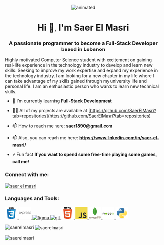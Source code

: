 <p align="center">
    <img src="https://cdn.dribbble.com/users/1299339/screenshots/2972130/hello_world.gif" alt="animated" />
</p>
<h1 align="center">Hi 👋, I'm Saer El Masri</h1>
<h3 align="center">A passionate programmer to become a Full-Stack Developer based in Lebanon</h3>
<p>Highly motivated Computer Science student with excitement on gaining real-life experience in the technology industry to develop and learn new skills. Seeking to improve my work expertise and expand my experience in the technology industry. I am looking for a new chapter in my life where I can take advantage of my skills gained through my university life and personal life. I am an enthusiastic person who wants to learn new technical skills.
</p>

- 🌱 I’m currently learning **Full-Stack Development**

- 👨‍💻 All of my projects are available at [https://github.com/SaerElMasri?tab=repositories](https://github.com/SaerElMasri?tab=repositories)

- 📫 How to reach me here: **saer1890@gmail.com**
- 📫 Also, you can reach me here: **https://www.linkedin.com/in/saer-el-masri/**

- ⚡ Fun fact **If you want to spend some free-time playing some games, call me!**

<h3 align="left">Connect with me:</h3>
<p align="left">
<a href="https://www.linkedin.com/in/saer-el-masri/" target="blank"><img align="center" src="https://raw.githubusercontent.com/rahuldkjain/github-profile-readme-generator/master/src/images/icons/Social/linked-in-alt.svg" alt="saer el masri" height="30" width="40" /></a>
</p>

<h3 align="left">Languages and Tools:</h3>
<p align="left"> <a href="https://www.w3schools.com/css/" target="_blank" rel="noreferrer"> <img src="https://raw.githubusercontent.com/devicons/devicon/master/icons/css3/css3-original-wordmark.svg" alt="css3" width="40" height="40"/> </a> <a href="https://expressjs.com" target="_blank" rel="noreferrer"> <img src="https://raw.githubusercontent.com/devicons/devicon/master/icons/express/express-original-wordmark.svg" alt="express" width="40" height="40"/> </a> <a href="https://www.figma.com/" target="_blank" rel="noreferrer"> <img src="https://www.vectorlogo.zone/logos/figma/figma-icon.svg" alt="figma" width="40" height="40"/> </a> <a href="https://git-scm.com/" target="_blank" rel="noreferrer"> <img src="https://www.vectorlogo.zone/logos/git-scm/git-scm-icon.svg" alt="git" width="40" height="40"/> </a> <a href="https://www.w3.org/html/" target="_blank" rel="noreferrer"> <img src="https://raw.githubusercontent.com/devicons/devicon/master/icons/html5/html5-original-wordmark.svg" alt="html5" width="40" height="40"/> </a> <a href="https://developer.mozilla.org/en-US/docs/Web/JavaScript" target="_blank" rel="noreferrer"> <img src="https://raw.githubusercontent.com/devicons/devicon/master/icons/javascript/javascript-original.svg" alt="javascript" width="40" height="40"/> </a> <a href="https://www.mongodb.com/" target="_blank" rel="noreferrer"> <img src="https://raw.githubusercontent.com/devicons/devicon/master/icons/mongodb/mongodb-original-wordmark.svg" alt="mongodb" width="40" height="40"/> </a> <a href="https://nodejs.org" target="_blank" rel="noreferrer"> <img src="https://raw.githubusercontent.com/devicons/devicon/master/icons/nodejs/nodejs-original-wordmark.svg" alt="nodejs" width="40" height="40"/> </a> <a href="https://www.python.org" target="_blank" rel="noreferrer"> <img src="https://raw.githubusercontent.com/devicons/devicon/master/icons/python/python-original.svg" alt="python" width="40" height="40"/> </a> </p>

<p><img align="left" src="https://github-readme-stats.vercel.app/api/top-langs?username=saerelmasri&show_icons=true&locale=en&layout=compact" alt="saerelmasri" /></p>

<p>&nbsp;<img align="center" src="https://github-readme-stats.vercel.app/api?username=saerelmasri&show_icons=true&locale=en" alt="saerelmasri" /></p>

<p><img align="center" src="https://github-readme-streak-stats.herokuapp.com/?user=saerelmasri&" alt="saerelmasri" /></p>

